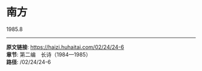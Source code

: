 # 南方

1985.8

---

**原文链接**: https://haizi.huhaitai.com/02/24/24-6  
**章节**: 第二编　长诗（1984—1985）  
**路径**: /02/24/24-6
